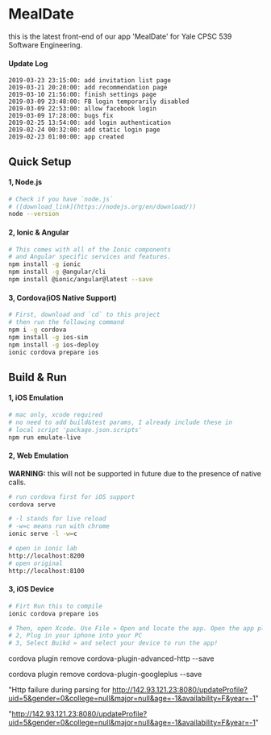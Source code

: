 # MealDate

this is the latest front-end of our app 'MealDate' for Yale CPSC 539 Software Engineering.

#### Update Log

```
2019-03-23 23:15:00: add invitation list page
2019-03-21 20:20:00: add recommendation page
2019-03-10 21:56:00: finish settings page
2019-03-09 23:48:00: FB login temporarily disabled
2019-03-09 22:53:00: allow facebook login
2019-03-09 17:28:00: bugs fix
2019-02-25 13:54:00: add login authentication
2019-02-24 00:32:00: add static login page
2019-02-23 01:00:00: app created
```

## Quick Setup

#### 1, Node.js

```bash
# Check if you have `node.js` 
# ([download_link](https://nodejs.org/en/download/))
node --version
```

#### 2, Ionic & Angular

```bash
# This comes with all of the Ionic components 
# and Angular specific services and features.
npm install -g ionic 
npm install -g @angular/cli
npm install @ionic/angular@latest --save
```

#### 3, Cordova(iOS Native Support)

```bash
# First, download and `cd` to this project
# then run the following command
npm i -g cordova
npm install -g ios-sim
npm install -g ios-deploy
ionic cordova prepare ios
```

## Build & Run

#### 1, iOS Emulation

```bash
# mac only, xcode required
# no need to add build&test params, I already include these in
# local script 'package.json.scripts'
npm run emulate-live
```

#### 2, Web Emulation

**WARNING:** this will not be supported in future due to the presence of native calls. 

```bash
# run cordova first for iOS support
cordova serve

# -l stands for live reload
# -w=c means run with chrome
ionic serve -l -w=c

# open in ionic lab
http://localhost:8200
# open original
http://localhost:8100
```

#### 3, iOS Device

```bash
# Firt Run this to compile
ionic cordova prepare ios

# Then, open Xcode. Use File » Open and locate the app. Open the app platforms/ios directory
# 2, Plug in your iphone into your PC
# 3, Select Buikd » and select your device to run the app!	
```

cordova plugin remove cordova-plugin-advanced-http --save

cordova plugin remove cordova-plugin-googleplus --save

"Http failure during parsing for http://142.93.121.23:8080/updateProfile?uid=5&gender=0&college=null&major=null&age=-1&availability=F&year=-1"



"http://142.93.121.23:8080/updateProfile?uid=5&gender=0&college=null&major=null&age=-1&availability=F&year=-1"

